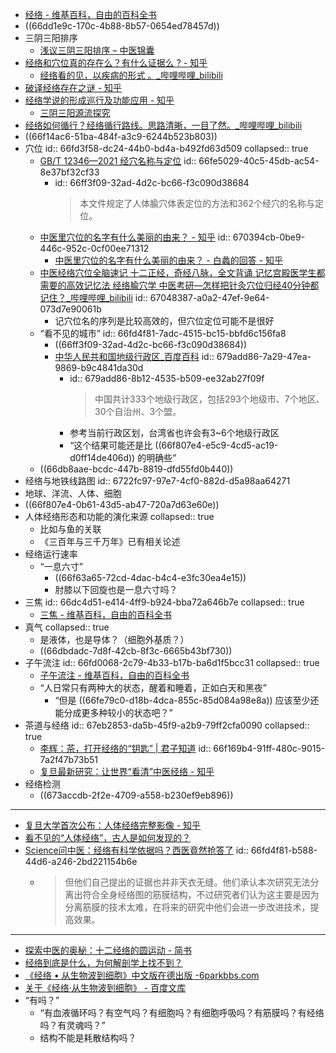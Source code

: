 - [经络 - 维基百科，自由的百科全书](https://zh.wikipedia.org/wiki/%E7%BB%8F%E7%BB%9C)
- ((66dd1e9c-170c-4b88-8b57-0654ed78457d))
- 三阴三阳排序
	- [浅议三阴三阳排序 – 中医锦囊](http://www.zhongyijinnang.com/?p=20247)
- [经络和穴位真的存在么？有什么证据么 ? - 知乎](https://www.zhihu.com/question/439076825)
	- [经络看的见，以疾病的形式 。_哔哩哔哩_bilibili](https://www.bilibili.com/video/BV1Dp4y147iE)
- [破译经络存在之谜 - 知乎](https://zhuanlan.zhihu.com/p/352900203)
- [经络学说的形成巡行及功能应用 - 知乎](https://zhuanlan.zhihu.com/p/553721562)
	- [三阴三阳源流探究](https://www.sohu.com/a/132983513_488272)
- [经络如何循行？经络循行路线。思路清晰，一目了然。_哔哩哔哩_bilibili](https://www.bilibili.com/video/BV1kP411d7SP)
- ((66f14ac6-51ba-484f-a3c9-6244b523b803))
- 穴位
  id:: 66fd3f58-dc24-44b0-bd4a-b492fd63d509
  collapsed:: true
	- [GB/T 12346—2021 经穴名称与定位](https://zynj.shutcm.edu.cn/_upload/article/files/66/b4/b34a95604d04b0bf686251b2d317/368ea8b0-187c-48a7-a402-ffdf1e11bb99.pdf)
	  id:: 66fe5029-40c5-45db-ac54-8e37bf32cf33
		- id:: 66ff3f09-32ad-4d2c-bc66-f3c090d38684
		  >本文件规定了人体腧穴体表定位的方法和362个经穴的名称与定位。
	- [中医里穴位的名字有什么美丽的由来？ - 知乎](https://www.zhihu.com/question/35109817)
	  id:: 670394cb-0be9-446c-952c-0cf00ee71312
		- [中医里穴位的名字有什么美丽的由来？ - 白蠡的回答 - 知乎](https://www.zhihu.com/question/35109817/answer/62179717)
	- [中医经络穴位全脑速记 十二正经，奇经八脉，全文背诵 记忆宫殿医学生都需要的高效记忆法 经络腧穴学 中医考研—怎样把针灸穴位归经40分钟都记住？_哔哩哔哩_bilibili](https://www.bilibili.com/video/BV18nakeGEWB)
	  id:: 67048387-a0a2-47ef-9e64-073d7e90061b
		- 记穴位名的序列是比较高效的，但穴位定位可能不是很好
	- “看不见的城市”
	  id:: 66fd4f81-7adc-4515-bc15-bbfd6c156fa8
		- ((66ff3f09-32ad-4d2c-bc66-f3c090d38684))
		- [中华人民共和国地级行政区_百度百科](https://baike.baidu.com/item/%E4%B8%AD%E5%8D%8E%E4%BA%BA%E6%B0%91%E5%85%B1%E5%92%8C%E5%9B%BD%E5%9C%B0%E7%BA%A7%E8%A1%8C%E6%94%BF%E5%8C%BA)
		  id:: 679add86-7a29-47ea-9869-b9c4841da30d
			- id:: 679add86-8b12-4535-b509-ee32ab27f09f
			  >中国共计333个地级行政区，包括293个地级市、7个地区、30个自治州、3个盟。
			- 参考当前行政区划，台湾省也许会有3~6个地级行政区
			- “这个结果可能还是比 ((66f807e4-e5c9-4cd5-ac19-d0ff14de406d)) 的明确些”
	- ((66db8aae-bcdc-447b-8819-dfd55fd0b440))
- 经络与地铁线路图
  id:: 6722fc97-97e7-4cf0-882d-d5a98aa64271
- 地球、洋流、人体、细胞
- ((66f807e4-0b61-43d5-ab47-720a7d63e60e))
- 人体经络形态和功能的演化来源
  collapsed:: true
	- 比如与鱼的关联
	- 《三百年与三千万年》已有相关论述
- 经络运行速率
	- “一息六寸”
		- ((66f63a65-72cd-4dac-b4c4-e3fc30ea4e15))
		- 肘膝以下回旋也是一息六寸吗？
- 三焦
  id:: 66dc4d51-e414-4ff9-b924-bba72a646b7e
  collapsed:: true
	- [三焦 - 维基百科，自由的百科全书](https://zh.wikipedia.org/wiki/%E4%B8%89%E7%84%A6)
- 真气
  collapsed:: true
	- 是液体，也是导体？（细胞外基质？）
	- ((66dbdadc-7d8f-42cb-8f3c-6665b43bf730))
- 子午流注
  id:: 66fd0068-2c79-4b33-b17b-ba6d1f5bcc31
  collapsed:: true
	- [子午流注 - 维基百科，自由的百科全书](https://zh.wikipedia.org/wiki/%E5%AD%90%E5%8D%88%E6%B5%81%E6%B3%A8)
	- “人日常只有两种大的状态，醒着和睡着，正如白天和黑夜”
		- “但是 ((66fe79c0-d18b-4dca-855c-85d084a98e8a)) 应该至少还能分成更多种较小的状态吧？”
- 茶道与经络
  id:: 67eb2853-da5b-45f9-a2b9-79ff2cfa0090
  collapsed:: true
	- [李辉：茶，打开经络的“钥匙” | 君子知道](https://www.fdsm.fudan.edu.cn/emba/article/3bc6bd938b6342b889dea095c9113d6e)
	  id:: 66f169b4-91ff-480c-9015-7a2f47b73b51
	- [复旦最新研究：让世界“看清”中医经络 - 知乎](https://zhuanlan.zhihu.com/p/370386289)
- 经络检测
	- ((673accdb-2f2e-4709-a558-b230ef9eb896))
- ---
- [复旦大学首次公布：人体经络完整影像 - 知乎](https://zhuanlan.zhihu.com/p/438220676)
- [看不见的“人体经络”，古人是如何发现的？](http://www.360doc.com/content/19/1117/14/20660030_873720579.shtml)
- [Science问中医：经络有科学依据吗？西医竟然抢答了](https://m.thepaper.cn/baijiahao_12490886)
  id:: 66fd4f81-b588-44d6-a246-2bd221154b6e
	- >但他们自己提出的证据也并非天衣无缝。他们承认本次研究无法分离出符合全身经络图的筋膜结构，不过研究者们认为这主要是因为分离筋膜的技术太难，在将来的研究中他们会进一步改进技术，提高效果。
- ---
- [探索中医的奥秘：十二经络的圆运动 - 简书](https://www.jianshu.com/p/a44d9ba79a6e)
- [经络到底是什么，为何解剖学上找不到？](https://mp.weixin.qq.com/s/HhY0G34OfakAzj_ZHQVspg)
- [《经络 • 从生物波到细胞》中文版在德出版 -6parkbbs.com](https://club.6parkbbs.com/chan2/index.php?app=forum&act=threadview&tid=13499957)
- [关于《经络·从生物波到细胞》 - 百度文库](https://wenku.baidu.com/view/9b11813f77eeaeaad1f34693daef5ef7bb0d1289.html?_wkts_=1725702582159&needWelcomeRecommand=1)
- “有吗？”
	- “有血液循环吗？有空气吗？有细胞吗？有细胞呼吸吗？有筋膜吗？有经络吗？有灵魂吗？”
	- 结构不能是耗散结构吗？